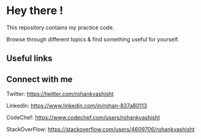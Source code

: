 # Hey there !

This repository contains my practice code.

Browse through different topics & find something useful for yourself.

## Useful links

## Connect with me

Twitter: https://twitter.com/rohankvashisht

LinkedIn: https://www.linkedin.com/in/rohan-837a80113

CodeChef: https://www.codechef.com/users/rohankvashisht

StackOverFlow: https://stackoverflow.com/users/4609706/rohankvashisht
